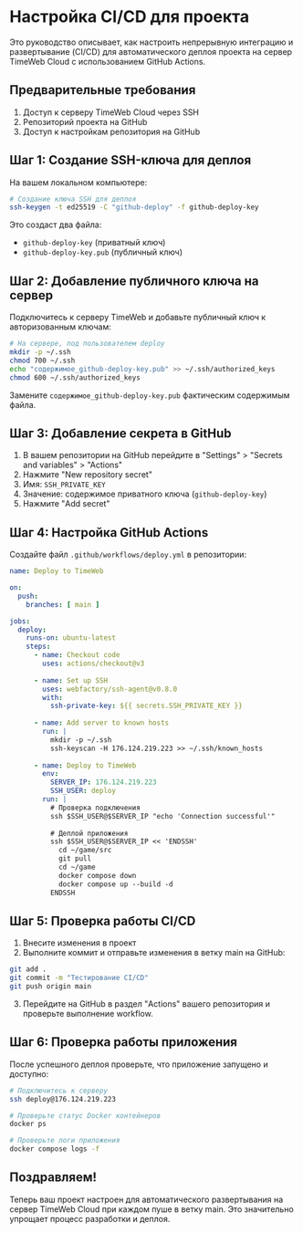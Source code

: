 # Настройка CI/CD для проекта

Это руководство описывает, как настроить непрерывную интеграцию и развертывание (CI/CD) для автоматического деплоя проекта на сервер TimeWeb Cloud с использованием GitHub Actions.

## Предварительные требования

1. Доступ к серверу TimeWeb Cloud через SSH
2. Репозиторий проекта на GitHub
3. Доступ к настройкам репозитория на GitHub

## Шаг 1: Создание SSH-ключа для деплоя

На вашем локальном компьютере:

```bash
# Создание ключа SSH для деплоя
ssh-keygen -t ed25519 -C "github-deploy" -f github-deploy-key
```

Это создаст два файла:
- `github-deploy-key` (приватный ключ)
- `github-deploy-key.pub` (публичный ключ)

## Шаг 2: Добавление публичного ключа на сервер

Подключитесь к серверу TimeWeb и добавьте публичный ключ к авторизованным ключам:

```bash
# На сервере, под пользователем deploy
mkdir -p ~/.ssh
chmod 700 ~/.ssh
echo "содержимое_github-deploy-key.pub" >> ~/.ssh/authorized_keys
chmod 600 ~/.ssh/authorized_keys
```

Замените `содержимое_github-deploy-key.pub` фактическим содержимым файла.

## Шаг 3: Добавление секрета в GitHub

1. В вашем репозитории на GitHub перейдите в "Settings" > "Secrets and variables" > "Actions"
2. Нажмите "New repository secret"
3. Имя: `SSH_PRIVATE_KEY`
4. Значение: содержимое приватного ключа (`github-deploy-key`)
5. Нажмите "Add secret"

## Шаг 4: Настройка GitHub Actions

Создайте файл `.github/workflows/deploy.yml` в репозитории:

```yaml
name: Deploy to TimeWeb

on:
  push:
    branches: [ main ]

jobs:
  deploy:
    runs-on: ubuntu-latest
    steps:
      - name: Checkout code
        uses: actions/checkout@v3
      
      - name: Set up SSH
        uses: webfactory/ssh-agent@v0.8.0
        with:
          ssh-private-key: ${{ secrets.SSH_PRIVATE_KEY }}
      
      - name: Add server to known hosts
        run: |
          mkdir -p ~/.ssh
          ssh-keyscan -H 176.124.219.223 >> ~/.ssh/known_hosts
      
      - name: Deploy to TimeWeb
        env:
          SERVER_IP: 176.124.219.223
          SSH_USER: deploy
        run: |
          # Проверка подключения
          ssh $SSH_USER@$SERVER_IP "echo 'Connection successful'"
          
          # Деплой приложения
          ssh $SSH_USER@$SERVER_IP << 'ENDSSH'
            cd ~/game/src
            git pull
            cd ~/game
            docker compose down
            docker compose up --build -d
          ENDSSH
```

## Шаг 5: Проверка работы CI/CD

1. Внесите изменения в проект
2. Выполните коммит и отправьте изменения в ветку main на GitHub:

```bash
git add .
git commit -m "Тестирование CI/CD"
git push origin main
```

3. Перейдите на GitHub в раздел "Actions" вашего репозитория и проверьте выполнение workflow.

## Шаг 6: Проверка работы приложения

После успешного деплоя проверьте, что приложение запущено и доступно:

```bash
# Подключитесь к серверу
ssh deploy@176.124.219.223

# Проверьте статус Docker контейнеров
docker ps

# Проверьте логи приложения
docker compose logs -f
```

## Поздравляем!

Теперь ваш проект настроен для автоматического развертывания на сервер TimeWeb Cloud при каждом пуше в ветку main. Это значительно упрощает процесс разработки и деплоя. 